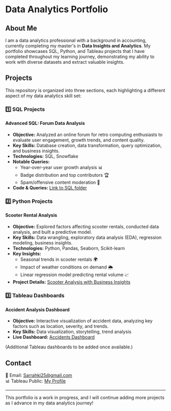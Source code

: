 # Data Analytics Portfolio

## About Me
I am a data analytics professional with a background in accounting, currently completing my master's in **Data Insights and Analytics**. My portfolio showcases SQL, Python, and Tableau projects that I have completed throughout my learning journey, demonstrating my ability to work with diverse datasets and extract valuable insights.

## Projects
This repository is organized into three sections, each highlighting a different aspect of my data analytics skill set:

### 1️⃣ SQL Projects
#### **Advanced SQL: Forum Data Analysis**
- **Objective:** Analyzed an online forum for retro computing enthusiasts to evaluate user engagement, growth trends, and content quality.
- **Key Skills:** Database creation, data transformation, query optimization, and business insights.
- **Technologies:** SQL, Snowflake
- **Notable Queries:**
  - Year-over-year user growth analysis 📊
  - Badge distribution and top contributors 🏆
  - Spam/offensive content moderation 🚨
- **Code & Queries:** [Link to SQL folder](https://app.snowflake.com/inrzfzi/ol57048/w4uBssuVeo4s/query)
  
### 2️⃣ Python Projects
#### **Scooter Rental Analysis**
- **Objective:** Explored factors affecting scooter rentals, conducted data analysis, and built a predictive model.
- **Key Skills:** Data wrangling, exploratory data analysis (EDA), regression modeling, business insights.
- **Technologies:** Python, Pandas, Seaborn, Scikit-learn
- **Key Insights:**
  - Seasonal trends in scooter rentals 🌍
  - Impact of weather conditions on demand 🌦️
  - Linear regression model predicting rental volume 📈
- **Project Details:** [Scooter Analysis with Business Insights](scooter-analysis-with-business-insights.md)

### 3️⃣ Tableau Dashboards
#### **Accident Analysis Dashboard**
- **Objective:** Interactive visualization of accident data, analyzing key factors such as location, severity, and trends.
- **Key Skills:** Data visualization, storytelling, trend analysis
- **Live Dashboard:** [Accidents Dashboard](https://public.tableau.com/app/profile/sarrah.ibrahem/viz/Accidents_17321187270060/Accidents)

(Additional Tableau dashboards to be added once available.)

## Contact
📧 Email: Sarrahki25@gmail.com  
📊 Tableau Public: [My Profile](https://public.tableau.com/app/profile/sarrah.ibrahem)

---
This portfolio is a work in progress, and I will continue adding more projects as I advance in my data analytics journey!

